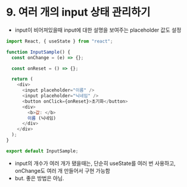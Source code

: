 # 9. 여러 개의 input 상태 관리하기

- input이 비어져있을때 input에 대한 설명을 보여주는 placeholder 값도 설정

```js
import React, { useState } from "react";

function InputSample() {
  const onChange = (e) => {};

  const onReset = () => {};

  return (
    <div>
      <input placeholder="이름" />
      <input placeholder="닉네임" />
      <button onClick={onReset}>초기화</button>
      <div>
        <b>값: </b>
        이름 (닉네임)
      </div>
    </div>
  );
}

export default InputSample;
```

- input의 개수가 여러 개가 됐을때는, 단순히 useState를 여러 번 사용하고, onChange도 여러 개 만들어서 구현 가능함
- but. 좋은 방법은 아님.
